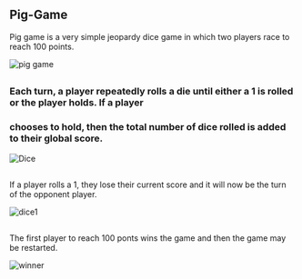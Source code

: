 ## Pig-Game

Pig game is a very simple jeopardy dice game in which two players race to reach 100 points. 

![pig game](https://user-images.githubusercontent.com/97234029/158071638-731d7dcf-7d0f-4314-b447-c0ef41da9259.jpg)

##
### Each turn, a player repeatedly rolls a die until either a 1 is rolled or the player holds. If a player 
### chooses to hold, then the total number of dice rolled is added to their global score. 

![Dice](https://user-images.githubusercontent.com/97234029/158227246-b1c71103-54c3-42b0-8b00-30f3bd960f85.jpg)

##
If a player rolls a 1, they lose their current score  and it will now be the turn of the opponent player.

![dice1](https://user-images.githubusercontent.com/97234029/158228332-420508a8-9fb9-498c-8c10-2f0711c3e429.jpg)

##
The first player to reach 100 ponts wins the game and then the game may be restarted.

![winner](https://user-images.githubusercontent.com/97234029/158229452-11ecf1d7-45d6-4e0c-af50-421597108be4.jpg)
